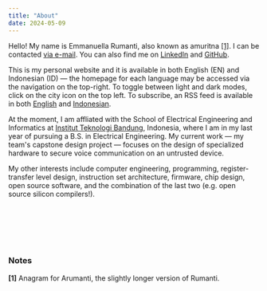 ```yaml
---
title: "About"
date: 2024-05-09
---
```


Hello! My name is Emmanuella Rumanti, also known as amuritna [\[1\]](#notes). I can be contacted [via e-mail](mailto:amuritna@gmail.com). You can also find me on [LinkedIn](https://linkedin.com/in/emmanuella-rumanti/) and [GitHub](https://github.com/amuritna/).

This is my personal website and it is available in both English (EN) and Indonesian (ID) — the homepage for each language may be accessed via the navigation on the top-right. To toggle between light and dark modes, click on the city icon on the top left. To subscribe, an RSS feed is available in both [English](/index.xml) and [Indonesian](/id/index.xml).

At the moment, I am affliated with the School of Electrical Engineering and Informatics at [Institut Teknologi Bandung](https://en.wikipedia.org/wiki/Bandung_Institute_of_Technology), Indonesia, where I am in my last year of pursuing a B.S. in Electrical Engineering. My current work  — my team's capstone design project — focuses on the design of specialized hardware to secure voice communication on an untrusted device. 

My other interests include computer engineering, programming, register-transfer level design, instruction set architecture, firmware, chip design, open source software, and the combination of the last two (e.g. open source silicon compilers!). 

&nbsp;

&nbsp;

&nbsp;

### Notes

**[1]** Anagram for Arumanti, the slightly longer version of Rumanti. 

&nbsp;
